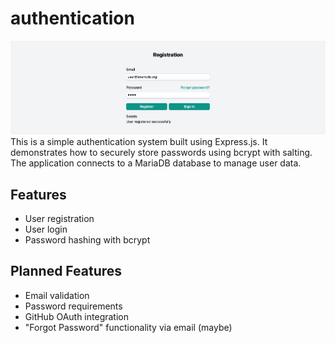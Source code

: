 # authentication
![Screenshot](https://github.com/schererleander/authentication/blob/assets/screenshot.png?raw=true)
This is a simple authentication system built using Express.js. It demonstrates how to securely store passwords using bcrypt with salting. The application connects to a MariaDB database to manage user data.
## Features
- User registration
- User login
- Password hashing with bcrypt

## Planned Features
- Email validation
- Password requirements
- GitHub OAuth integration
- "Forgot Password" functionality via email (maybe)
